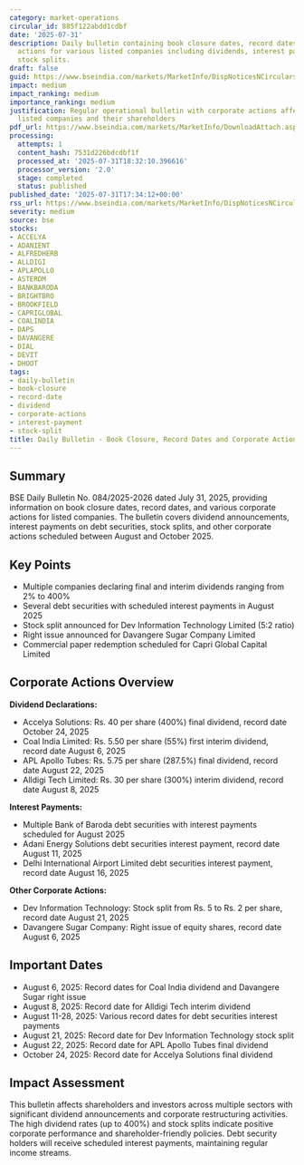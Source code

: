 ```yaml
---
category: market-operations
circular_id: 885f122abdd1cdbf
date: '2025-07-31'
description: Daily bulletin containing book closure dates, record dates, and corporate
  actions for various listed companies including dividends, interest payments, and
  stock splits.
draft: false
guid: https://www.bseindia.com/markets/MarketInfo/DispNoticesNCirculars.aspx?Noticeid={12A66DE7-FEBF-463F-BBC0-11486527F1D2}&noticeno=20250731-60&dt=07/31/2025&icount=60&totcount=60&flag=0
impact: medium
impact_ranking: medium
importance_ranking: medium
justification: Regular operational bulletin with corporate actions affecting multiple
  listed companies and their shareholders
pdf_url: https://www.bseindia.com/markets/MarketInfo/DownloadAttach.aspx?id=20250731-60&attachedId=b7a0db0e-4711-472e-a4ef-fcfcb5b2e82a
processing:
  attempts: 1
  content_hash: 7531d226bdcdbf1f
  processed_at: '2025-07-31T18:32:10.396616'
  processor_version: '2.0'
  stage: completed
  status: published
published_date: '2025-07-31T17:34:12+00:00'
rss_url: https://www.bseindia.com/markets/MarketInfo/DispNoticesNCirculars.aspx?Noticeid={12A66DE7-FEBF-463F-BBC0-11486527F1D2}&noticeno=20250731-60&dt=07/31/2025&icount=60&totcount=60&flag=0
severity: medium
source: bse
stocks:
- ACCELYA
- ADANIENT
- ALFREDHERB
- ALLDIGI
- APLAPOLLO
- ASTERDM
- BANKBARODA
- BRIGHTBRO
- BROOKFIELD
- CAPRIGLOBAL
- COALINDIA
- DAPS
- DAVANGERE
- DIAL
- DEVIT
- DHOOT
tags:
- daily-bulletin
- book-closure
- record-date
- dividend
- corporate-actions
- interest-payment
- stock-split
title: Daily Bulletin - Book Closure, Record Dates and Corporate Actions
---
```


## Summary

BSE Daily Bulletin No. 084/2025-2026 dated July 31, 2025, providing information on book closure dates, record dates, and various corporate actions for listed companies. The bulletin covers dividend announcements, interest payments on debt securities, stock splits, and other corporate actions scheduled between August and October 2025.

## Key Points

- Multiple companies declaring final and interim dividends ranging from 2% to 400%
- Several debt securities with scheduled interest payments in August 2025
- Stock split announced for Dev Information Technology Limited (5:2 ratio)
- Right issue announced for Davangere Sugar Company Limited
- Commercial paper redemption scheduled for Capri Global Capital Limited

## Corporate Actions Overview

**Dividend Declarations:**
- Accelya Solutions: Rs. 40 per share (400%) final dividend, record date October 24, 2025
- Coal India Limited: Rs. 5.50 per share (55%) first interim dividend, record date August 6, 2025
- APL Apollo Tubes: Rs. 5.75 per share (287.5%) final dividend, record date August 22, 2025
- Alldigi Tech Limited: Rs. 30 per share (300%) interim dividend, record date August 8, 2025

**Interest Payments:**
- Multiple Bank of Baroda debt securities with interest payments scheduled for August 2025
- Adani Energy Solutions debt securities interest payment, record date August 11, 2025
- Delhi International Airport Limited debt securities interest payment, record date August 16, 2025

**Other Corporate Actions:**
- Dev Information Technology: Stock split from Rs. 5 to Rs. 2 per share, record date August 21, 2025
- Davangere Sugar Company: Right issue of equity shares, record date August 6, 2025

## Important Dates

- August 6, 2025: Record dates for Coal India dividend and Davangere Sugar right issue
- August 8, 2025: Record date for Alldigi Tech interim dividend
- August 11-28, 2025: Various record dates for debt securities interest payments
- August 21, 2025: Record date for Dev Information Technology stock split
- August 22, 2025: Record date for APL Apollo Tubes final dividend
- October 24, 2025: Record date for Accelya Solutions final dividend

## Impact Assessment

This bulletin affects shareholders and investors across multiple sectors with significant dividend announcements and corporate restructuring activities. The high dividend rates (up to 400%) and stock splits indicate positive corporate performance and shareholder-friendly policies. Debt security holders will receive scheduled interest payments, maintaining regular income streams.
